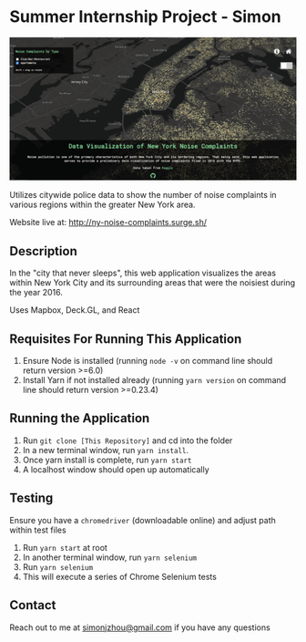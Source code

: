 # Summer Internship Project - Simon

![Screenshot](data-viz-ny.png)

Utilizes citywide police data to show the number of noise complaints in various regions within the greater New York area.

Website live at: http://ny-noise-complaints.surge.sh/

## Description

In the "city that never sleeps", this web application visualizes the areas within New York City and its surrounding areas that were the noisiest during the year 2016.

Uses Mapbox, Deck.GL, and React

## Requisites For Running This Application
1. Ensure Node is installed (running `node -v` on command line should return version >=6.0)
2. Install Yarn if not installed already (running `yarn version` on command line should return version >=0.23.4)

## Running the Application
1. Run `git clone [This Repository]` and cd into the folder
3. In a new terminal window, run `yarn install`.
4. Once yarn install is complete, run `yarn start`
5. A localhost window should open up automatically

## Testing

Ensure you have a `chromedriver` (downloadable online) and adjust path within test files

1. Run `yarn start` at root
2. In another terminal window, run `yarn selenium`
3. Run `yarn selenium`
4. This will execute a series of Chrome Selenium tests

## Contact
Reach out to me at simonjzhou@gmail.com if you have any questions
